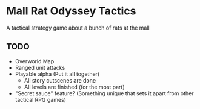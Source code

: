 # Mall Rat Odyssey Tactics

A tactical strategy game about a bunch of rats at the mall

## TODO

- Overworld Map
- Ranged unit attacks
- Playable alpha (Put it all together)
  - All story cutscenes are done
  - All levels are finished (for the most part)
- "Secret sauce" feature? (Something unique that sets it apart from other tactical RPG games)

